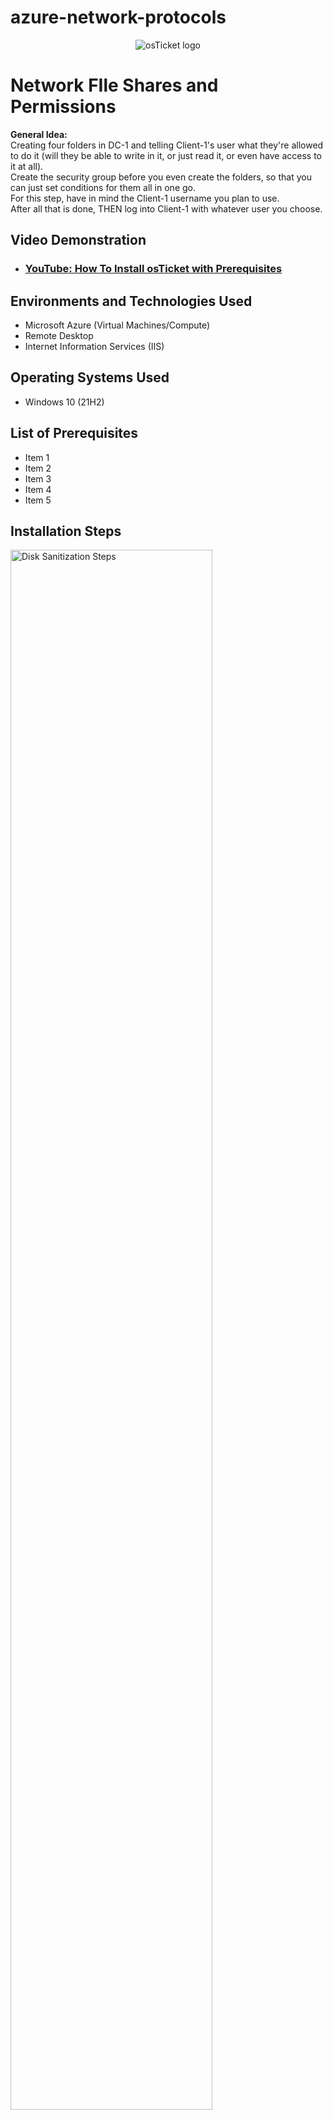 # azure-network-protocols

<p align="center">
<img src="https://i.imgur.com/Clzj7Xs.png" alt="osTicket logo"/>
</p>

<h1>Network FIle Shares and Permissions </h1>
<strong> General Idea: </strong><br>
Creating four folders in DC-1 and telling Client-1's user what they're allowed to do it (will they be able to write in it, or just read it, or even have access to it at all). <br>
Create the security group before you even create the folders, so that you can just set conditions for them all in one go. <br>
For this step, have in mind the Client-1 username you plan to use. <br>
After all that is done, THEN log into Client-1 with whatever user you choose. <br>

<h2>Video Demonstration</h2>

- ### [YouTube: How To Install osTicket with Prerequisites](https://www.youtube.com)

<h2>Environments and Technologies Used</h2>

- Microsoft Azure (Virtual Machines/Compute)
- Remote Desktop
- Internet Information Services (IIS)

<h2>Operating Systems Used </h2>

- Windows 10</b> (21H2)

<h2>List of Prerequisites</h2>

- Item 1
- Item 2
- Item 3
- Item 4
- Item 5

<h2>Installation Steps</h2>

<p>
<img src="https://i.imgur.com/DJmEXEB.png" height="80%" width="80%" alt="Disk Sanitization Steps"/>
</p>
<p>
<strong> Simplified version <br>
Log into DC-1 as mydomain.com\jane_admin <br>
  
A - In DC-1: <br></strong>
<strong> First you have to create an Organizational Unit and name it "_SECURITY_GROUPS" </strong><br>
  1. Type "Active Directory" in the start menu search bar and  then click "Active Directory Users and Computers" <br>
  insert screenshot <br>
  2. Right click "mydomain.com", hover mouse over "New", and click "Organizational Unit" <br>
  insert screenshot <br>
  5. Name it "_SECURITY_GROUPS" and then click "Ok" <br>
  insert screenshot <br>
  <br>

  
<strong> B - After you create the organizational unit, add a group inside of it and name it "ACCOUNTANTS" </strong><br>
  1. Right click white space, [click/hover?] New, click Group <br>
  insert screenshot <br>
  2. Name it "ACCOUNTANTS" <br>
  insert screenshot <br>
  <br>

  
<strong> C - Make <someuser> a member of the “ACCOUNTANTS”  Security Group </strong> <br>
  1. Type "Active Directory" in search bar and click Active Directory Users and Computers <br>
  2. Right click "ACCOUNTANTS" <br>
  3. click "Members" tab <br>
  insert screenshot <br>
  4. click "Add" <br>
  5. Type the username of some user generated in another hub 
  add link <br>
  6. click "Check Names" <br>
  7. click "Ok" <br>
  8. click "Apply" <br>
  9. click "OK" <br>
  <br>
  <br>

  
<strong> D - (Still in DC-1) Create 4 folders in C:\ drive <br></strong>
    1. Type "File Explorer" in start menu search bar and click it. <br>
    2. On the sidebar, scroll down until you see "This PC". Click it. <br>
    3. click "Windows (C:)" <br>
    4. Right click white space, hover over "New", and click "Folder" <br>
    6. Name the folder: “read-access” (without the quotes) <br>
    7. Repeat steps 3 and 4 <br>
    8. Name the folder: “write-access” (without the quotes)<br>
    9. Repeat steps 3 and 4 <br>
    10. Name the folder: “no-access” (without the quotes) <br>
    11. Repeat steps 3 and 4 <br>
    12. Name the folder: “accounting” (without the quotes) <br>
  <br>
  <br>

  
<strong> E - Set the following permissions: </strong><br>
    1. Right click the folder <br>
    2. Click "Properties" <br>
    3. Click the "Sharing" tab in the page that pops up <br>
    4. Click "Share" <br>
    5. Type in the full name of the "Group:" below that is in the same row as the folder you clicked (ex: type "domain users" instead of just "domain" <br>
    6. Click "Add" <br>
    7. Set permission level to the "Permissions:" below that is in the same row  as the folder you clicked <br>
    8. Click "Share" <br>
<strong> Folder: “read-access”, Group: “Domain Users”, Permission: “Read” </strong><br>
<strong> Folder: “write-access”,  Group: “Domain Users”, Permissions: “Read/Write” </strong><br>
<strong> Folder: “no-access”, Group: “Domain Admins”, “Permissions: “Read/Write” </strong><br>
<strong> Folder: “accounting”, Group: “ACCOUNTANTS”, Permissions: “Read/Write” </strong><br>
  (insert screenshot of read access)
  <br>
  <br>
  
<strong> F - See which folders you can or can't access </strong> <br>
    1. Login to Client-1 with username of some user <br>
    2. Right click "Start" button <br>
    3. Click "Run" <br>
  insert screenshot <br>
    4. Type: “\\dc-1” <br>
  insert screenshot <br>
    5. Click on the different folders and you see which folders you can/can't access </strong><br> 
    (for example, read-access will not allow us to write anything in it because we have set Permission only to read)

<strong> Finish </strong>
</p>
<p>
  <em>
    All above steps are accurate. Can follow it and it will work. Fix formatting. 
  </em>
</p>

Notes later
- Add screenshots for part where you set permissions
- Delete mnemonics
